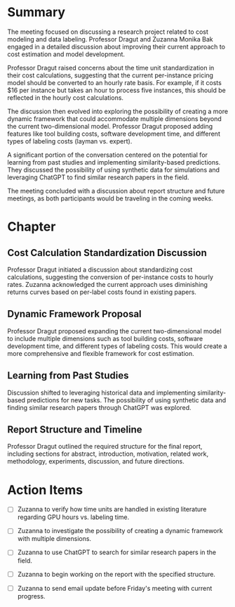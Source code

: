 # Summary

The meeting focused on discussing a research project related to cost modeling and data labeling. Professor Dragut and Zuzanna Monika Bak engaged in a detailed discussion about improving their current approach to cost estimation and model development.

Professor Dragut raised concerns about the time unit standardization in their cost calculations, suggesting that the current per-instance pricing model should be converted to an hourly rate basis. For example, if it costs $16 per instance but takes an hour to process five instances, this should be reflected in the hourly cost calculations.

The discussion then evolved into exploring the possibility of creating a more dynamic framework that could accommodate multiple dimensions beyond the current two-dimensional model. Professor Dragut proposed adding features like tool building costs, software development time, and different types of labeling costs (layman vs. expert).

A significant portion of the conversation centered on the potential for learning from past studies and implementing similarity-based predictions. They discussed the possibility of using synthetic data for simulations and leveraging ChatGPT to find similar research papers in the field.

The meeting concluded with a discussion about report structure and future meetings, as both participants would be traveling in the coming weeks.

# Chapter

## Cost Calculation Standardization Discussion

Professor Dragut initiated a discussion about standardizing cost calculations, suggesting the conversion of per-instance costs to hourly rates. Zuzanna acknowledged the current approach uses diminishing returns curves based on per-label costs found in existing papers.

## Dynamic Framework Proposal

Professor Dragut proposed expanding the current two-dimensional model to include multiple dimensions such as tool building costs, software development time, and different types of labeling costs. This would create a more comprehensive and flexible framework for cost estimation.

## Learning from Past Studies

Discussion shifted to leveraging historical data and implementing similarity-based predictions for new tasks. The possibility of using synthetic data and finding similar research papers through ChatGPT was explored.

## Report Structure and Timeline

Professor Dragut outlined the required structure for the final report, including sections for abstract, introduction, motivation, related work, methodology, experiments, discussion, and future directions.

# Action Items

- [ ] Zuzanna to verify how time units are handled in existing literature regarding GPU hours vs. labeling time.

- [ ] Zuzanna to investigate the possibility of creating a dynamic framework with multiple dimensions.

- [ ] Zuzanna to use ChatGPT to search for similar research papers in the field.

- [ ] Zuzanna to begin working on the report with the specified structure.

- [ ] Zuzanna to send email update before Friday's meeting with current progress.

